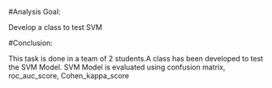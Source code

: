 #Analysis Goal:

Develop a class to test SVM 

#Conclusion:

This task is done in a team of 2 students.A class has been developed to test the SVM Model.
SVM Model is evaluated using confusion matrix, roc_auc_score, Cohen_kappa_score

